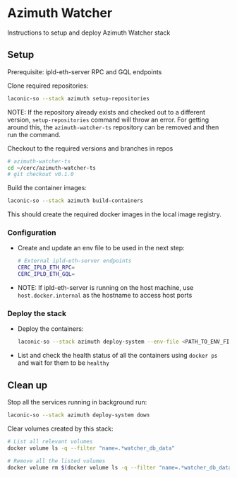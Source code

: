 # Azimuth Watcher

Instructions to setup and deploy Azimuth Watcher stack

## Setup

Prerequisite: ipld-eth-server RPC and GQL endpoints

Clone required repositories:

```bash
laconic-so --stack azimuth setup-repositories
```

NOTE: If the repository already exists and checked out to a different version, `setup-repositories` command will throw an error.
For getting around this, the `azimuth-watcher-ts` repository can be removed and then run the command.

Checkout to the required versions and branches in repos

```bash
# azimuth-watcher-ts
cd ~/cerc/azimuth-watcher-ts
# git checkout v0.1.0
```

Build the container images:

```bash
laconic-so --stack azimuth build-containers
```

This should create the required docker images in the local image registry.

### Configuration

* Create and update an env file to be used in the next step:

  ```bash
  # External ipld-eth-server endpoints
  CERC_IPLD_ETH_RPC=
  CERC_IPLD_ETH_GQL=
  ```

* NOTE: If ipld-eth-server is running on the host machine, use `host.docker.internal` as the hostname to access host ports

### Deploy the stack

* Deploy the containers:

  ```bash
  laconic-so --stack azimuth deploy-system --env-file <PATH_TO_ENV_FILE> up
  ```

* List and check the health status of all the containers using `docker ps` and wait for them to be `healthy`

## Clean up

Stop all the services running in background run:

```bash
laconic-so --stack azimuth deploy-system down
```

Clear volumes created by this stack:

```bash
# List all relevant volumes
docker volume ls -q --filter "name=.*watcher_db_data"

# Remove all the listed volumes
docker volume rm $(docker volume ls -q --filter "name=.*watcher_db_data")
```
